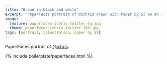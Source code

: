 ```yaml
---
title: "Drawn in black and white"
excerpt: "PaperFaces portrait of @ichris drawn with Paper by 53 on an iPad."
image: 
  feature: paperfaces-ichris-twitter-lg.jpg
  thumb: paperfaces-ichris-twitter-150.jpg
tags: [portrait, illustration, paper by 53]
---
```


PaperFaces portrait of [@ichris](http://twitter.com/ichris).

{% include boilerplate/paperfaces.html %}